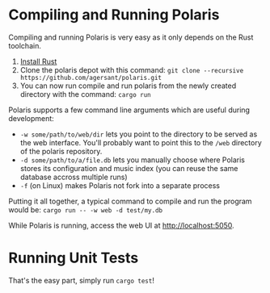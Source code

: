 # Compiling and Running Polaris

Compiling and running Polaris is very easy as it only depends on the Rust toolchain.

1. [Install Rust](https://www.rust-lang.org/en-US/install.html)
2. Clone the polaris depot with this command: `git clone --recursive https://github.com/agersant/polaris.git`
3. You can now run compile and run polaris from the newly created directory with the command: `cargo run`

Polaris supports a few command line arguments which are useful during development:

- `-w some/path/to/web/dir` lets you point to the directory to be served as the web interface. You'll probably want to point this to the `/web` directory of the polaris repository.
- `-d some/path/to/a/file.db` lets you manually choose where Polaris stores its configuration and music index (you can reuse the same database accross multiple runs)
- `-f` (on Linux) makes Polaris not fork into a separate process

Putting it all together, a typical command to compile and run the program would be: `cargo run -- -w web -d test/my.db`

While Polaris is running, access the web UI at [http://localhost:5050](http://localhost:5050).

# Running Unit Tests

That's the easy part, simply run `cargo test`!
